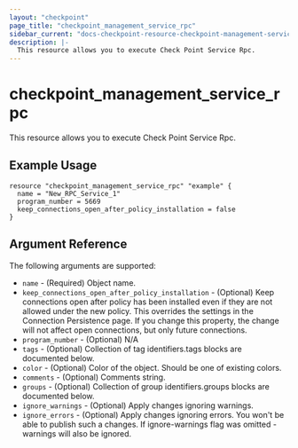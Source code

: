 ```yaml
---
layout: "checkpoint"
page_title: "checkpoint_management_service_rpc"
sidebar_current: "docs-checkpoint-resource-checkpoint-management-service-rpc"
description: |-
  This resource allows you to execute Check Point Service Rpc.
---
```


# checkpoint_management_service_rpc

This resource allows you to execute Check Point Service Rpc.

## Example Usage


```hcl
resource "checkpoint_management_service_rpc" "example" {
  name = "New_RPC_Service_1"
  program_number = 5669
  keep_connections_open_after_policy_installation = false
}
```

## Argument Reference

The following arguments are supported:

* `name` - (Required) Object name. 
* `keep_connections_open_after_policy_installation` - (Optional) Keep connections open after policy has been installed even if they are not allowed under the new policy. This overrides the settings in the Connection Persistence page. If you change this property, the change will not affect open connections, but only future connections. 
* `program_number` - (Optional) N/A 
* `tags` - (Optional) Collection of tag identifiers.tags blocks are documented below.
* `color` - (Optional) Color of the object. Should be one of existing colors. 
* `comments` - (Optional) Comments string. 
* `groups` - (Optional) Collection of group identifiers.groups blocks are documented below.
* `ignore_warnings` - (Optional) Apply changes ignoring warnings. 
* `ignore_errors` - (Optional) Apply changes ignoring errors. You won't be able to publish such a changes. If ignore-warnings flag was omitted - warnings will also be ignored. 
